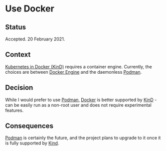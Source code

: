 # Use Docker

## Status

Accepted. 20 February 2021.

## Context

[Kubernetes in Docker (KinD)][kind] requires a container engine. Currently, the choices are between [Docker
Engine][docker-ce] and the daemonless [Podman][podman].

## Decision

While I would prefer to use [Podman][podman], [Docker][docker-ce] is better supported by [KinD][kind] - can be easily
run as a non-root user and does not require experimental features.

## Consequences

[Podman][podman] is certainly the future, and the project plans to upgrade to it once it is fully supported by
[Kind][kind].

<!-- refs -->

[docker-ce]: https://docs.docker.com/engine/ "Docker Engine"
[kind]: https://kind.sigs.k8s.io/ "KinD"
[podman]: https://podman.io/ "Podman"
